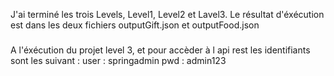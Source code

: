 J'ai terminé les trois Levels, Level1, Level2 et Lavel3.
Le résultat d'éxécution est dans les deux fichiers outputGift.json et outputFood.json
#####
A l'éxécution du projet level 3, et pour accèder à l api rest les identifiants sont les suivant :
user : springadmin
pwd  : admin123

